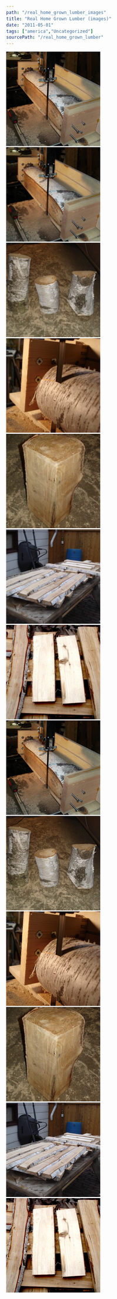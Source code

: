 ```yaml
---
path: "/real_home_grown_lumber_images"
title: "Real Home Grown Lumber (images)"
date: "2011-05-01"
tags: ["america","Uncategorized"]
sourcePath: "/real_home_grown_lumber"
---
```


 ![dsc040711.jpeg_hexagon.jpeg](dsc040711.jpeg_hexagon.jpeg) ![dsc040711-300x225.jpg_hexagon.jpeg](dsc040711-300x225.jpg_hexagon.jpeg) ![dsc040721-300x225.jpg_hexagon.jpeg](dsc040721-300x225.jpg_hexagon.jpeg) ![dsc04075-225x300.jpg_hexagon.jpeg](dsc04075-225x300.jpg_hexagon.jpeg) ![dsc040731-240x300.jpg_hexagon.jpeg](dsc040731-240x300.jpg_hexagon.jpeg) ![dsc04076-300x225.jpg_hexagon.jpeg](dsc04076-300x225.jpg_hexagon.jpeg) ![dsc04077-300x225.jpg_hexagon.jpeg](dsc04077-300x225.jpg_hexagon.jpeg) ![dsc040711.jpg_hexagon.jpeg](dsc040711.jpg_hexagon.jpeg) ![dsc040721.jpg_hexagon.jpeg](dsc040721.jpg_hexagon.jpeg) ![dsc04075.jpg_hexagon.jpeg](dsc04075.jpg_hexagon.jpeg) ![dsc040731.jpg_hexagon.jpeg](dsc040731.jpg_hexagon.jpeg) ![dsc04076.jpg_hexagon.jpeg](dsc04076.jpg_hexagon.jpeg) ![dsc04077.jpg_hexagon.jpeg](dsc04077.jpg_hexagon.jpeg)